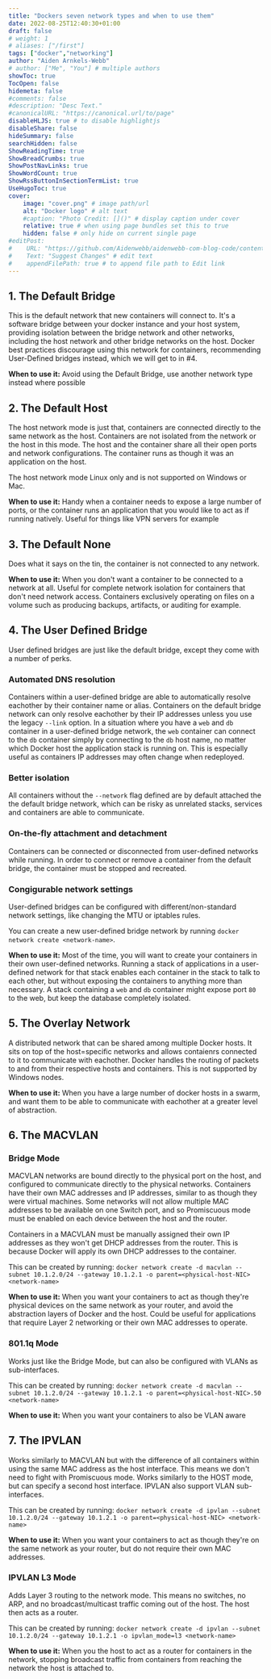 ```yaml
---
title: "Dockers seven network types and when to use them"
date: 2022-08-25T12:40:30+01:00
draft: false
# weight: 1
# aliases: ["/first"]
tags: ["docker","networking"]
author: "Aiden Arnkels-Webb"
# author: ["Me", "You"] # multiple authors
showToc: true
TocOpen: false
hidemeta: false
#comments: false
#description: "Desc Text."
#canonicalURL: "https://canonical.url/to/page"
disableHLJS: true # to disable highlightjs
disableShare: false
hideSummary: false
searchHidden: false
ShowReadingTime: true
ShowBreadCrumbs: true
ShowPostNavLinks: true
ShowWordCount: true
ShowRssButtonInSectionTermList: true
UseHugoToc: true
cover:
    image: "cover.png" # image path/url
    alt: "Docker logo" # alt text
    #caption: "Photo Credit: []()" # display caption under cover
    relative: true # when using page bundles set this to true
    hidden: false # only hide on current single page
#editPost:
#    URL: "https://github.com/Aidenwebb/aidenwebb-com-blog-code/content"
#    Text: "Suggest Changes" # edit text
#    appendFilePath: true # to append file path to Edit link
---
```


## 1. The Default Bridge

This is the default network that new containers will connect to. It's a software bridge between your docker instance and your host system, providing isolation between the bridge network and other networks, including the host network and other bridge networks on the host. Docker best practices discourage using this network for containers, recommending User-Defined bridges instead, which we will get to in #4.

**When to use it:** Avoid using the Default Bridge, use another network type instead where possible

## 2. The Default Host

The host network mode is just that, containers are connected directly to the same network as the host. Containers are not isolated from the network or the host in this mode. The host and the container share all their open ports and network configurations. The container runs as though it was an application on the host.

The host network mode Linux only and is not supported on Windows or Mac.

**When to use it:** Handy when a container needs to expose a large number of ports, or the container runs an application that you would like to act as if running natively. Useful for things like VPN servers for example

## 3. The Default None

Does what it says on the tin, the container is not connected to any network.

**When to use it:** When you don't want a container to be connected to a network at all. Useful for complete network isolation for containers that don't need network access. Containers exclusively operating on files on a volume such as producing backups, artifacts, or auditing for example.

## 4. The User Defined Bridge

User defined bridges are just like the default bridge, except they come with a number of perks.

### Automated DNS resolution

Containers within a user-defined bridge are able to automatically resolve eachother by their container name or alias. Containers on the default bridge network can only resolve eachother by their IP addresses unless you use the legacy `--link` option.
In a situation where you have a `web` and `db` container in a user-defined bridge network, the `web` container can connect to the `db` container simply by connecting to the `db` host name, no matter which Docker host the application stack is running on.
This is especially useful as containers IP addresses may often change when redeployed.

### Better isolation

All containers without the `--network` flag defined are by default attached the the default bridge network, which can be risky as unrelated stacks, services and containers are able to communicate.

### On-the-fly attachment and detachment

Containers can be connected or disconnected from user-defined networks while running. In order to connect or remove a container from the default bridge, the container must be stopped and recreated.

### Congigurable network settings

User-defined bridges can be configured with different/non-standard network settings, like changing the MTU or iptables rules.

You can create a new user-defined bridge network by running
`docker network create <network-name>`.

**When to use it:** Most of the time, you will want to create your containers in their own user-defined networks. Running a stack of applications in a user-defined network for that stack enables each container in the stack to talk to each other, but without exposing the containers to anything more than necessary. A stack containing a `web` and `db` container might expose port `80` to the web, but keep the database completely isolated.

## 5. The Overlay Network

A distributed network that can be shared among multiple Docker hosts. It sits on top of the host=specific networks and allows contaienrs connected to it to communicate with eachother. Docker handles the routing of packets to and from their respective hosts and containers. This is not supported by Windows nodes.

**When to use it:** When you have a large number of docker hosts in a swarm, and want them to be able to communicate with eachother at a greater level of abstraction.

## 6. The MACVLAN

### Bridge Mode

MACVLAN networks are bound directly to the physical port on the host, and configured to communicate directly to the physical networks. Containers have their own MAC addresses and IP addresses, similar to as though they were virtual machines.
Some networks will not allow multiple MAC addresses to be available on one Switch port, and so Promiscuous mode must be enabled on each device between the host and the router.

Containers in a MACVLAN must be manually assigned their own IP addresses as they won't get DHCP addresses from the router. This is because Docker will apply its own DHCP addresses to the container.

This can be created by running: `docker network create -d macvlan --subnet 10.1.2.0/24 --gateway 10.1.2.1 -o parent=<physical-host-NIC> <network-name>`

**When to use it:** When you want your containers to act as though they're physical devices on the same network as your router, and avoid the abstraction layers of Docker and the host. Could be useful for applications that require Layer 2 networking or their own MAC addresses to operate.

### 801.1q Mode

Works just like the Bridge Mode, but can also be configured with VLANs as sub-interfaces.

This can be created by running: `docker network create -d macvlan --subnet 10.1.2.0/24 --gateway 10.1.2.1 -o parent=<physical-host-NIC>.50 <network-name>`

**When to use it:** When you want your containers to also be VLAN aware

## 7. The IPVLAN

Works similarly to MACVLAN but with the difference of all containers within using the same MAC address as the host interface. This means we don't need to fight with Promiscuous mode. Works similarly to the HOST mode, but can specify a second host interface. IPVLAN also support VLAN sub-interfaces.

This can be created by running: `docker network create -d ipvlan --subnet 10.1.2.0/24 --gateway 10.1.2.1 -o parent=<physical-host-NIC> <network-name>`

**When to use it:** When you want your containers to act as though they're on the same network as your router, but do not require their own MAC addresses.

### IPVLAN L3 Mode

Adds Layer 3 routing to the network mode. This means no switches, no ARP, and no broadcast/multicast traffic coming out of the host. The host then acts as a router.

This can be created by running: `docker network create -d ipvlan --subnet 10.1.2.0/24 --gateway 10.1.2.1 -o ipvlan_mode=l3 <network-name>`

**When to use it:** When you the host to act as a router for containers in the network, stopping broadcast traffic from containers from reaching the network the host is attached to.